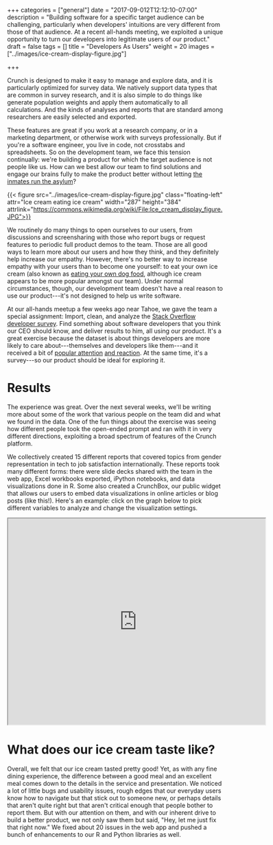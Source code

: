 +++
categories = ["general"]
date = "2017-09-012T12:12:10-07:00"
description = "Building software for a specific target audience can be challenging, particularly when developers' intuitions are very different from those of that audience. At a recent all-hands meeting, we exploited a unique opportunity to turn our developers into legitimate users of our product."
draft = false
tags = []
title = "Developers As Users"
weight = 20
images = ["../images/ice-cream-display-figure.jpg"]

+++

Crunch is designed to make it easy to manage and explore data, and it is particularly optimized for survey data. We natively support data types that are common in survey research, and it is also simple to do things like generate population weights and apply them automatically to all calculations. And the kinds of analyses and reports that are standard among researchers are easily selected and exported.

These features are great if you work at a research company, or in a marketing department, or otherwise work with surveys professionally. But if you're a software engineer, you live in code, not crosstabs and spreadsheets. So on the development team, we face this tension continually: we're building a product for which the target audience is not people like us. How can we best allow our team to find solutions and engage our brains fully to make the product better without letting [the inmates run the asylum](https://www.amazon.com/Inmates-Are-Running-Asylum-Products/dp/0672326140)?

{{< figure src="../images/ice-cream-display-figure.jpg" class="floating-left" attr="Ice cream eating ice cream" width="287" height="384" attrlink="https://commons.wikimedia.org/wiki/File:Ice_cream_display_figure.JPG">}}

We routinely do many things to open ourselves to our users, from discussions and screensharing with those who report bugs or request features to periodic full product demos to the team. Those are all good ways to learn more about our users and how they think, and they definitely help increase our empathy. However, there's no better way to increase empathy with your users than to become one yourself: to eat your own ice cream (also known as [eating your own dog food](https://en.wikipedia.org/wiki/Eating_your_own_dog_food), although ice cream appears to be more popular amongst our team). Under normal circumstances, though, our development team doesn't have a real reason to use our product---it's not designed to help us write software.

At our all-hands meetup a few weeks ago near Tahoe, we gave the team a special assignment: Import, clean, and analyze the [Stack Overflow developer survey](https://insights.stackoverflow.com/survey/). Find something about software developers that you think our CEO should know, and deliver results to him, all using our product. It's a great exercise because the dataset is about things developers are more likely to care about---themselves and developers like them---and it received a bit of [popular attention](https://stackoverflow.blog/2017/06/15/developers-use-spaces-make-money-use-tabs/)   [and reaction](http://evelinag.com/blog/2017/06-20-stackoverflow-tabs-spaces-and-salary/). At the same time, it's a survey---so our product should be ideal for exploring it.

# Results

The experience was great. Over the next several weeks, we'll be writing more about some of the work that various people on the team did and what we found in the data. One of the fun things about the exercise was seeing how different people took the open-ended prompt and ran with it in very different directions, exploiting a broad spectrum of features of the Crunch platform.

We collectively created 15 different reports that covered topics from gender representation in tech to job satisfaction internationally. These reports took many different forms: there were slide decks shared with the team in the web app, Excel workbooks exported, iPython notebooks, and data visualizations done in R. Some also created a CrunchBox, our public widget that allows our users to embed data visualizations in online articles or blog posts (like this!). Here's an example: click on the graph below to pick different variables to analyze and change the visualization settings.

<div style="text-align: center;">
<iframe src="https://s.crunch.io/widget/index.html#/ds/b877914954c7e82db199753717ddaef9/row/00001c/column/000003?viz=geo&cp=percent&dp=0&grp=stack" width="600" height="480"></iframe></div>

# What does our ice cream taste like?

Overall, we felt that our ice cream tasted pretty good! Yet, as with any fine dining experience, the difference between a good meal and an excellent meal comes down to the details in the service and presentation. We noticed a lot of little bugs and usability issues, rough edges that our everyday users know how to navigate but that stick out to someone new, or perhaps details that aren't quite right but that aren't critical enough that people bother to report them. But with our attention on them, and with our inherent drive to build a better product, we not only saw them but said, "Hey, let me just fix that right now." We fixed about 20 issues in the web app and pushed a bunch of enhancements to our R and Python libraries as well.
